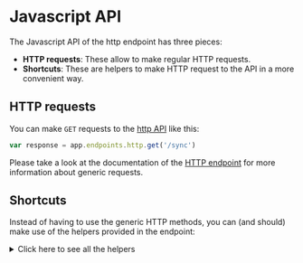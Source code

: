 # Javascript API

The Javascript API of the http endpoint has three pieces:

- **HTTP requests**: These allow to make regular HTTP requests.
- **Shortcuts**: These are helpers to make HTTP request to the API in a more convenient way.

## HTTP requests
You can make `GET` requests to the [http API](API_URL_HERE) like this:
```javascript
var response = app.endpoints.http.get('/sync')
```

Please take a look at the documentation of the [HTTP endpoint](https://github.com/slingr-stack/http-endpoint#javascript-api)
for more information about generic requests.

## Shortcuts

Instead of having to use the generic HTTP methods, you can (and should) make use of the helpers provided in the endpoint:
<details>
    <summary>Click here to see all the helpers</summary>

<br>

* API URL: '/sync'
* HTTP Method: 'GET'
```javascript
app.endpoints.http.sync.get()
```
---

</details>
